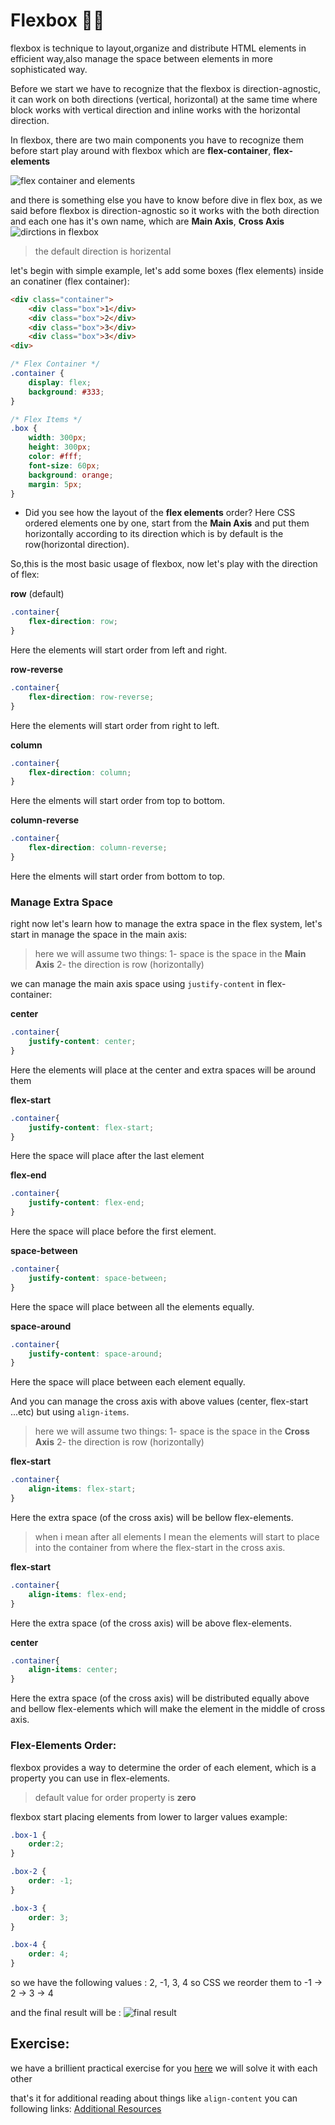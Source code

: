 # Flexbox 👩‍💻

flexbox is technique to layout,organize and distribute HTML elements in efficient way,also manage the space between elements in more sophisticated way.

Before we start we have to recognize that the flexbox is direction-agnostic, it can work on both directions (vertical, horizontal) at the same time where block works with vertical direction and inline works with the horizontal direction.

In flexbox, there are two main components you have to recognize them before start play around with flexbox which are **flex-container**, **flex-elements**

![flex container and elements](https://dab1nmslvvntp.cloudfront.net/wp-content/uploads/2014/07/1404915977flex-container-and-elements.png)

and there is something else you have to know before dive in flex box, as we said before flexbox is direction-agnostic so it works with the both direction and each one has it's own name, which are **Main Axis**, **Cross Axis**
![dirctions in flexbox](https://i.imgur.com/NRx4Hb3.png)

> the default direction is horizental

let's begin with simple example, let's add some boxes (flex elements) inside an conatiner (flex container):
```html
<div class="container">
    <div class="box">1</div>
    <div class="box">2</div>
    <div class="box">3</div>
    <div class="box">3</div>
<div>
```

```css
/* Flex Container */
.container {
    display: flex;
    background: #333;
}

/* Flex Items */
.box {
    width: 300px;
    height: 300px;
    color: #fff;
    font-size: 60px;
    background: orange;
    margin: 5px;
}
```

- Did you see how the layout of the **flex elements** order?
Here CSS ordered elements one by one, start from the **Main Axis** and put them horizontally according to its direction which is by default is the row(horizontal direction).


So,this is the most basic usage of flexbox, now let's play with the direction of flex: 

 **row** (default)
```css
.container{
    flex-direction: row;
}
```
Here the elements will start order from left and right.

 **row-reverse**
```css
.container{
    flex-direction: row-reverse;
}
```
Here the elements will start order from right to left.


 **column**
```css
.container{
    flex-direction: column;
}
```
Here the elments will start order from top to bottom.

**column-reverse**
```css
.container{
    flex-direction: column-reverse;
}
```
Here the elments will start order from bottom to top.



### Manage Extra Space

right now let's learn how to manage the extra space in the flex system, let's start in manage the space in the main axis:
>here we will assume two things:
> 1-  space is the space in the **Main Axis**
> 2-  the direction is row (horizontally)
> 

we can manage the main axis space using ```justify-content``` in flex-container: 

**center**
```css
.container{
    justify-content: center;
}
```
Here the elements will place at the center and extra spaces will be around them

**flex-start**
```css
.container{
    justify-content: flex-start;
}
```
Here the space will place after the last element


**flex-end**
```css
.container{
    justify-content: flex-end;
}
```
Here the space will place before the first element.

**space-between**
```css
.container{
    justify-content: space-between;
}
```
Here the space will place between all the elements equally.

**space-around**
```css
.container{
    justify-content: space-around;
}
```
Here the space will place between each element equally.



And you can manage the cross axis with above values (center, flex-start ...etc) but using ```align-items```. 

>here we will assume two things:
> 1-  space is the space in the **Cross Axis**
> 2-  the direction is row (horizontally)


**flex-start**
```css
.container{
    align-items: flex-start;
}
```
Here the extra space (of the cross axis) will be bellow flex-elements.

> when i mean after all elements I mean the elements will start to place into the container from where the flex-start in the cross axis.

**flex-start**
```css
.container{
    align-items: flex-end;
}
```
Here the extra space (of the cross axis) will be above flex-elements.


**center**
```css
.container{
    align-items: center;
}
```
Here the extra space (of the cross axis) will be distributed equally above and bellow flex-elements which will make the element in the middle of cross axis.

### **Flex-Elements Order**:
flexbox provides a way to determine the order of each element, which is a property you can use in flex-elements.

> default value for order property is **zero**
> 

flexbox start placing elements from lower to larger values
example:
```css
.box-1 {
    order:2;
}

.box-2 {
    order: -1;
}

.box-3 {
    order: 3;
}

.box-4 {
    order: 4;
}

```

so we have the following values : 2, -1, 3, 4 so CSS we reorder them to -1 -> 2 -> 3 -> 4

and the final result will be :
![final result](https://i.imgur.com/3jFOMYi.png)

## Exercise: 
we have a brillient practical exercise for you [here](https://flexboxfroggy.com/) we will solve it with each other

that's it for additional reading about things like ```align-content``` you can following links: [Additional Resources](./resources.md)
